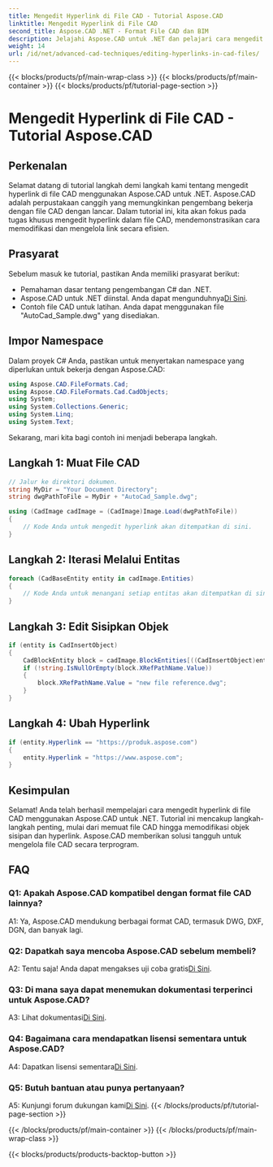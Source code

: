 ```yaml
---
title: Mengedit Hyperlink di File CAD - Tutorial Aspose.CAD
linktitle: Mengedit Hyperlink di File CAD
second_title: Aspose.CAD .NET - Format File CAD dan BIM
description: Jelajahi Aspose.CAD untuk .NET dan pelajari cara mengedit hyperlink dalam file CAD dengan mudah. Tingkatkan keterampilan manajemen file CAD Anda dengan tutorial komprehensif ini.
weight: 14
url: /id/net/advanced-cad-techniques/editing-hyperlinks-in-cad-files/
---
```


{{< blocks/products/pf/main-wrap-class >}}
{{< blocks/products/pf/main-container >}}
{{< blocks/products/pf/tutorial-page-section >}}

# Mengedit Hyperlink di File CAD - Tutorial Aspose.CAD

## Perkenalan

Selamat datang di tutorial langkah demi langkah kami tentang mengedit hyperlink di file CAD menggunakan Aspose.CAD untuk .NET. Aspose.CAD adalah perpustakaan canggih yang memungkinkan pengembang bekerja dengan file CAD dengan lancar. Dalam tutorial ini, kita akan fokus pada tugas khusus mengedit hyperlink dalam file CAD, mendemonstrasikan cara memodifikasi dan mengelola link secara efisien.

## Prasyarat

Sebelum masuk ke tutorial, pastikan Anda memiliki prasyarat berikut:

- Pemahaman dasar tentang pengembangan C# dan .NET.
-  Aspose.CAD untuk .NET diinstal. Anda dapat mengunduhnya[Di Sini](https://releases.aspose.com/cad/net/).
- Contoh file CAD untuk latihan. Anda dapat menggunakan file "AutoCad_Sample.dwg" yang disediakan.

## Impor Namespace

Dalam proyek C# Anda, pastikan untuk menyertakan namespace yang diperlukan untuk bekerja dengan Aspose.CAD:

```csharp
using Aspose.CAD.FileFormats.Cad;
using Aspose.CAD.FileFormats.Cad.CadObjects;
using System;
using System.Collections.Generic;
using System.Linq;
using System.Text;
```

Sekarang, mari kita bagi contoh ini menjadi beberapa langkah.

## Langkah 1: Muat File CAD

```csharp
// Jalur ke direktori dokumen.
string MyDir = "Your Document Directory";
string dwgPathToFile = MyDir + "AutoCad_Sample.dwg";

using (CadImage cadImage = (CadImage)Image.Load(dwgPathToFile))
{
    // Kode Anda untuk mengedit hyperlink akan ditempatkan di sini.
}
```

## Langkah 2: Iterasi Melalui Entitas

```csharp
foreach (CadBaseEntity entity in cadImage.Entities)
{
    // Kode Anda untuk menangani setiap entitas akan ditempatkan di sini.
}
```

## Langkah 3: Edit Sisipkan Objek

```csharp
if (entity is CadInsertObject)
{
    CadBlockEntity block = cadImage.BlockEntities[((CadInsertObject)entity).Name];
    if (!string.IsNullOrEmpty(block.XRefPathName.Value))
    {
        block.XRefPathName.Value = "new file reference.dwg";
    }
}
```

## Langkah 4: Ubah Hyperlink

```csharp
if (entity.Hyperlink == "https://produk.aspose.com")
{
    entity.Hyperlink = "https://www.aspose.com";
}
```

## Kesimpulan

Selamat! Anda telah berhasil mempelajari cara mengedit hyperlink di file CAD menggunakan Aspose.CAD untuk .NET. Tutorial ini mencakup langkah-langkah penting, mulai dari memuat file CAD hingga memodifikasi objek sisipan dan hyperlink. Aspose.CAD memberikan solusi tangguh untuk mengelola file CAD secara terprogram.

## FAQ

### Q1: Apakah Aspose.CAD kompatibel dengan format file CAD lainnya?

A1: Ya, Aspose.CAD mendukung berbagai format CAD, termasuk DWG, DXF, DGN, dan banyak lagi.

### Q2: Dapatkah saya mencoba Aspose.CAD sebelum membeli?

 A2: Tentu saja! Anda dapat mengakses uji coba gratis[Di Sini](https://releases.aspose.com/).

### Q3: Di mana saya dapat menemukan dokumentasi terperinci untuk Aspose.CAD?

 A3: Lihat dokumentasi[Di Sini](https://reference.aspose.com/cad/net/).

### Q4: Bagaimana cara mendapatkan lisensi sementara untuk Aspose.CAD?

 A4: Dapatkan lisensi sementara[Di Sini](https://purchase.aspose.com/temporary-license/).

### Q5: Butuh bantuan atau punya pertanyaan?

 A5: Kunjungi forum dukungan kami[Di Sini](https://forum.aspose.com/c/cad/19).
{{< /blocks/products/pf/tutorial-page-section >}}

{{< /blocks/products/pf/main-container >}}
{{< /blocks/products/pf/main-wrap-class >}}

{{< blocks/products/products-backtop-button >}}
